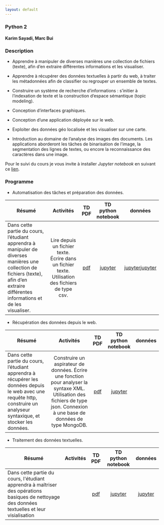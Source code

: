```yaml
---
layout: default
---
```


### Python 2 

#### Karim Sayadi, Marc Bui

### Description

* Apprendre à manipuler de diverses manières une collection de fichiers (texte), afin d’en extraire différentes informations et les visualiser. 

* Apprendre à récupérer des données textuelles à partir du web, à traiter les métadonnées afin de classifier ou regrouper un ensemble de textes. 

* Construire un système de recherche d’informations : s’initier à l’indexation de texte et la construction d’espace sémantique (topic modeling). 

* Conception d’interfaces graphiques.

* Conception d’une application déployée sur le web. 

* Exploiter des données géo localisée et les visualiser sur une carte. 

* Introduction au domaine de l’analyse des images des documents. Les applications aborderont les tâches de binarisation de l’image, la segmentation des lignes de textes, ou encore la reconnaissance des caractères dans une image. 

Pour le suivi du cours je vous invite à installer *Jupyter notebook* en suivant ce [lien](http://jupyter-notebook-beginner-guide.readthedocs.io/en/latest/install.html). 

### Programme 
* Automatisation des tâches et préparation des données. 

| Résumé | Activités | TD  PDF | TD python notebook | données |
| --- |:---:| :---:|:---:|:---:|
| Dans cette partie du cours, l’étudiant apprendra à manipuler de diverses manières une collection de fichiers (texte), afin d’en extraire différentes informations et de les visualiser. | Lire depuis un fichier texte. Écrire dans un fichier texte. Utilisation des fichiers de type csv.| <a target="_blank" href="python2/td_pdf/220217.pdf" class="pdf-button"><span>pdf</span></a> | <a href="https://github.com/karimsayadi/karimsayadi.github.io/blob/master/teaching/python2/notebooks" class="jup-button"><span>jupyter</span></a> | <a href="python2/data/preprocessedP.txt" class="data-button"><span>jupyter</span></a><a href="python2/data/lines.zip" class="data-button"><span>jupyter</span></a> |

* Récupération des données depuis le web. 

| Résumé | Activités | TD  PDF | TD python notebook | données |
| --- |:---:| :---:|:---:|:---:|
| Dans cette partie du cours, l’étudiant apprendra à récupérer les données depuis le web avec une requête http, construire un analyseur syntaxique, et stocker les données. | Construire un aspirateur de données. Écrire une fonction pour analyser la syntaxe XML. Utilisation des fichiers de type json. Connexion à une base de données de type MongoDB. | <a target="_blank" href="python2/td_pdf/080317.pdf" class="pdf-button"><span>pdf</span></a> |  <a href="https://github.com/karimsayadi/karimsayadi.github.io/blob/master/teaching/python2/notebooks" class="jup-button"><span>jupyter</span></a>|  |

* Traitement des données textuelles. 

| Résumé | Activités | TD  PDF | TD python notebook | données |
| --- |:---:| :---:|:---:|:---:|
| Dans cette partie du cours, l'étudiant apprendra à maîtriser des opérations basiques de nettoyage des données textuelles et leur visialisation | |<a target="_blank" href="python2/td_pdf/080317.pdf" class="pdf-button"><span>pdf</span></a> |  <a href="https://github.com/karimsayadi/karimsayadi.github.io/blob/master/teaching/python2/notebooks" class="jup-button"><span>jupyter</span></a>| <a href="python2/data/frenchStops.txt" class="data-button"><span>jupyter</span></a>|


